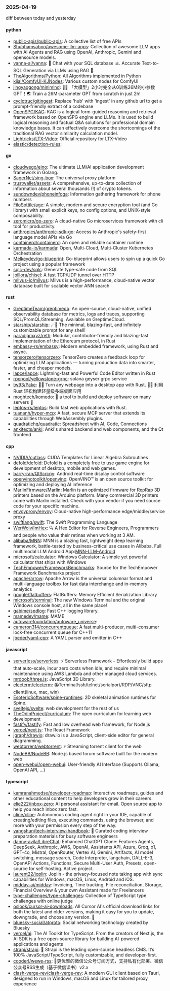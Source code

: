 ### 2025-04-19
diff between today and yesterday

#### python
* [public-apis/public-apis](https://github.com/public-apis/public-apis): A collective list of free APIs
* [Shubhamsaboo/awesome-llm-apps](https://github.com/Shubhamsaboo/awesome-llm-apps): Collection of awesome LLM apps with AI Agents and RAG using OpenAI, Anthropic, Gemini and opensource models.
* [vanna-ai/vanna](https://github.com/vanna-ai/vanna): 🤖 Chat with your SQL database 📊. Accurate Text-to-SQL Generation via LLMs using RAG 🔄.
* [TheAlgorithms/Python](https://github.com/TheAlgorithms/Python): All Algorithms implemented in Python
* [kijai/ComfyUI-KJNodes](https://github.com/kijai/ComfyUI-KJNodes): Various custom nodes for ComfyUI
* [jingyaogong/minimind](https://github.com/jingyaogong/minimind): 🚀🚀 「大模型」2小时完全从0训练26M的小参数GPT！🌏 Train a 26M-parameter GPT from scratch in just 2h!
* [cyclotruc/gitingest](https://github.com/cyclotruc/gitingest): Replace 'hub' with 'ingest' in any github url to get a prompt-friendly extract of a codebase
* [OpenSPG/KAG](https://github.com/OpenSPG/KAG): KAG is a logical form-guided reasoning and retrieval framework based on OpenSPG engine and LLMs. It is used to build logical reasoning and factual Q&A solutions for professional domain knowledge bases. It can effectively overcome the shortcomings of the traditional RAG vector similarity calculation model.
* [Lightricks/LTX-Video](https://github.com/Lightricks/LTX-Video): Official repository for LTX-Video
* [elastic/detection-rules](https://github.com/elastic/detection-rules): 

#### go
* [cloudwego/eino](https://github.com/cloudwego/eino): The ultimate LLM/AI application development framework in Golang.
* [SagerNet/sing-box](https://github.com/SagerNet/sing-box): The universal proxy platform
* [trustwallet/assets](https://github.com/trustwallet/assets): A comprehensive, up-to-date collection of information about several thousands (!) of crypto tokens.
* [sundowndev/phoneinfoga](https://github.com/sundowndev/phoneinfoga): Information gathering framework for phone numbers
* [FiloSottile/age](https://github.com/FiloSottile/age): A simple, modern and secure encryption tool (and Go library) with small explicit keys, no config options, and UNIX-style composability.
* [zeromicro/go-zero](https://github.com/zeromicro/go-zero): A cloud-native Go microservices framework with cli tool for productivity.
* [anthropics/anthropic-sdk-go](https://github.com/anthropics/anthropic-sdk-go): Access to Anthropic's safety-first language model APIs via Go
* [containerd/containerd](https://github.com/containerd/containerd): An open and reliable container runtime
* [karmada-io/karmada](https://github.com/karmada-io/karmada): Open, Multi-Cloud, Multi-Cluster Kubernetes Orchestration
* [Melkeydev/go-blueprint](https://github.com/Melkeydev/go-blueprint): Go-blueprint allows users to spin up a quick Go project using a popular framework
* [sqlc-dev/sqlc](https://github.com/sqlc-dev/sqlc): Generate type-safe code from SQL
* [jpillora/chisel](https://github.com/jpillora/chisel): A fast TCP/UDP tunnel over HTTP
* [milvus-io/milvus](https://github.com/milvus-io/milvus): Milvus is a high-performance, cloud-native vector database built for scalable vector ANN search

#### rust
* [GreptimeTeam/greptimedb](https://github.com/GreptimeTeam/greptimedb): An open-source, cloud-native, unified observability database for metrics, logs and traces, supporting SQL/PromQL/Streaming. Available on GreptimeCloud.
* [starship/starship](https://github.com/starship/starship): ☄🌌️ The minimal, blazing-fast, and infinitely customizable prompt for any shell!
* [paradigmxyz/reth](https://github.com/paradigmxyz/reth): Modular, contributor-friendly and blazing-fast implementation of the Ethereum protocol, in Rust
* [embassy-rs/embassy](https://github.com/embassy-rs/embassy): Modern embedded framework, using Rust and async.
* [tensorzero/tensorzero](https://github.com/tensorzero/tensorzero): TensorZero creates a feedback loop for optimizing LLM applications — turning production data into smarter, faster, and cheaper models.
* [lapce/lapce](https://github.com/lapce/lapce): Lightning-fast and Powerful Code Editor written in Rust
* [rpcpool/yellowstone-grpc](https://github.com/rpcpool/yellowstone-grpc): solana geyser grpc service
* [tw93/Pake](https://github.com/tw93/Pake): 🤱🏻 Turn any webpage into a desktop app with Rust. 🤱🏻 利用 Rust 轻松构建轻量级多端桌面应用
* [moghtech/komodo](https://github.com/moghtech/komodo): 🦎 a tool to build and deploy software on many servers 🦎
* [leptos-rs/leptos](https://github.com/leptos-rs/leptos): Build fast web applications with Rust.
* [tuananh/hyper-mcp](https://github.com/tuananh/hyper-mcp): A fast, secure MCP server that extends its capabilities through WebAssembly plugins.
* [quadratichq/quadratic](https://github.com/quadratichq/quadratic): Spreadsheet with AI, Code, Connections
* [ankitects/anki](https://github.com/ankitects/anki): Anki's shared backend and web components, and the Qt frontend

#### cpp
* [NVIDIA/cutlass](https://github.com/NVIDIA/cutlass): CUDA Templates for Linear Algebra Subroutines
* [defold/defold](https://github.com/defold/defold): Defold is a completely free to use game engine for development of desktop, mobile and web games.
* [barry-ran/QtScrcpy](https://github.com/barry-ran/QtScrcpy): Android real-time display control software
* [openvinotoolkit/openvino](https://github.com/openvinotoolkit/openvino): OpenVINO™ is an open source toolkit for optimizing and deploying AI inference
* [MarlinFirmware/Marlin](https://github.com/MarlinFirmware/Marlin): Marlin is an optimized firmware for RepRap 3D printers based on the Arduino platform. Many commercial 3D printers come with Marlin installed. Check with your vendor if you need source code for your specific machine.
* [envoyproxy/envoy](https://github.com/envoyproxy/envoy): Cloud-native high-performance edge/middle/service proxy
* [swiftlang/swift](https://github.com/swiftlang/swift): The Swift Programming Language
* [WerWolv/ImHex](https://github.com/WerWolv/ImHex): 🔍 A Hex Editor for Reverse Engineers, Programmers and people who value their retinas when working at 3 AM.
* [alibaba/MNN](https://github.com/alibaba/MNN): MNN is a blazing fast, lightweight deep learning framework, battle-tested by business-critical use cases in Alibaba. Full multimodal LLM Android App:[MNN-LLM-Android](./apps/Android/MnnLlmChat/README.md)
* [microsoft/calculator](https://github.com/microsoft/calculator): Windows Calculator: A simple yet powerful calculator that ships with Windows
* [TechEmpower/FrameworkBenchmarks](https://github.com/TechEmpower/FrameworkBenchmarks): Source for the TechEmpower Framework Benchmarks project
* [apache/arrow](https://github.com/apache/arrow): Apache Arrow is the universal columnar format and multi-language toolbox for fast data interchange and in-memory analytics
* [google/flatbuffers](https://github.com/google/flatbuffers): FlatBuffers: Memory Efficient Serialization Library
* [microsoft/terminal](https://github.com/microsoft/terminal): The new Windows Terminal and the original Windows console host, all in the same place!
* [gabime/spdlog](https://github.com/gabime/spdlog): Fast C++ logging library.
* [mamedev/mame](https://github.com/mamedev/mame): MAME
* [autowarefoundation/autoware_universe](https://github.com/autowarefoundation/autoware_universe): 
* [cameron314/concurrentqueue](https://github.com/cameron314/concurrentqueue): A fast multi-producer, multi-consumer lock-free concurrent queue for C++11
* [jbeder/yaml-cpp](https://github.com/jbeder/yaml-cpp): A YAML parser and emitter in C++

#### javascript
* [serverless/serverless](https://github.com/serverless/serverless): ⚡ Serverless Framework – Effortlessly build apps that auto-scale, incur zero costs when idle, and require minimal maintenance using AWS Lambda and other managed cloud services.
* [mrdoob/three.js](https://github.com/mrdoob/three.js): JavaScript 3D Library.
* [electerm/electerm](https://github.com/electerm/electerm): 📻Terminal/ssh/telnet/serialport/RDP/VNC/sftp client(linux, mac, win)
* [EsotericSoftware/spine-runtimes](https://github.com/EsotericSoftware/spine-runtimes): 2D skeletal animation runtimes for Spine.
* [sveltejs/svelte](https://github.com/sveltejs/svelte): web development for the rest of us
* [TheOdinProject/curriculum](https://github.com/TheOdinProject/curriculum): The open curriculum for learning web development
* [fastify/fastify](https://github.com/fastify/fastify): Fast and low overhead web framework, for Node.js
* [vercel/next.js](https://github.com/vercel/next.js): The React Framework
* [jgraph/drawio](https://github.com/jgraph/drawio): draw.io is a JavaScript, client-side editor for general diagramming.
* [webtorrent/webtorrent](https://github.com/webtorrent/webtorrent): ⚡️ Streaming torrent client for the web
* [NodeBB/NodeBB](https://github.com/NodeBB/NodeBB): Node.js based forum software built for the modern web
* [open-webui/open-webui](https://github.com/open-webui/open-webui): User-friendly AI Interface (Supports Ollama, OpenAI API, ...)

#### typescript
* [kamranahmedse/developer-roadmap](https://github.com/kamranahmedse/developer-roadmap): Interactive roadmaps, guides and other educational content to help developers grow in their careers.
* [elie222/inbox-zero](https://github.com/elie222/inbox-zero): AI personal assistant for email. Open source app to help you reach inbox zero fast.
* [cline/cline](https://github.com/cline/cline): Autonomous coding agent right in your IDE, capable of creating/editing files, executing commands, using the browser, and more with your permission every step of the way.
* [yangshun/tech-interview-handbook](https://github.com/yangshun/tech-interview-handbook): 💯 Curated coding interview preparation materials for busy software engineers
* [danny-avila/LibreChat](https://github.com/danny-avila/LibreChat): Enhanced ChatGPT Clone: Features Agents, DeepSeek, Anthropic, AWS, OpenAI, Assistants API, Azure, Groq, o1, GPT-4o, Mistral, OpenRouter, Vertex AI, Gemini, Artifacts, AI model switching, message search, Code Interpreter, langchain, DALL-E-3, OpenAPI Actions, Functions, Secure Multi-User Auth, Presets, open-source for self-hosting. Active project.
* [laurent22/joplin](https://github.com/laurent22/joplin): Joplin - the privacy-focused note taking app with sync capabilities for Windows, macOS, Linux, Android and iOS.
* [midday-ai/midday](https://github.com/midday-ai/midday): Invoicing, Time tracking, File reconciliation, Storage, Financial Overview & your own Assistant made for Freelancers
* [type-challenges/type-challenges](https://github.com/type-challenges/type-challenges): Collection of TypeScript type challenges with online judge
* [oslook/cursor-ai-downloads](https://github.com/oslook/cursor-ai-downloads): All Cursor AI's official download links for both the latest and older versions, making it easy for you to update, downgrade, and choose any version. 🚀
* [bluesky-social/atproto](https://github.com/bluesky-social/atproto): Social networking technology created by Bluesky
* [vercel/ai](https://github.com/vercel/ai): The AI Toolkit for TypeScript. From the creators of Next.js, the AI SDK is a free open-source library for building AI-powered applications and agents
* [strapi/strapi](https://github.com/strapi/strapi): 🚀 Strapi is the leading open-source headless CMS. It’s 100% JavaScript/TypeScript, fully customizable, and developer-first.
* [cooderl/wewe-rss](https://github.com/cooderl/wewe-rss): 🤗更优雅的微信公众号订阅方式，支持私有化部署、微信公众号RSS生成（基于微信读书）v2.x
* [clash-verge-rev/clash-verge-rev](https://github.com/clash-verge-rev/clash-verge-rev): A modern GUI client based on Tauri, designed to run in Windows, macOS and Linux for tailored proxy experience
